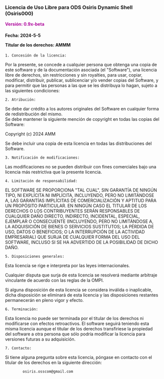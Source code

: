 <h3>Licencia de Uso Libre para ODS Osiris Dynamic Shell (Osiris000)   </h3>
<b style="color:#ad049b;">Versión: 0.9x-beta   </b>
<h4>
Fecha: 2024-5-5   

Titular de los derechos: AMMM   
</h4>  

	1. Concesión de la licencia:   

Por la presente, se concede a cualquier persona que obtenga una copia de este software y de la documentación asociada (el "Software"), una licencia libre de derechos, sin restricciones y sin royalties, para usar, copiar, modificar, distribuir, publicar, sublicenciar y/o vender copias del Software, y para permitir que las personas a las que se les distribuya lo hagan, sujeto a las siguientes condiciones:    

	2. Atribución:    

Se debe dar crédito a los autores originales del Software en cualquier forma de redistribución del mismo.   
Se debe mantener la siguiente mención de copyright en todas las copias del Software:   

Copyright (c) 2024 AMM   

Se debe incluir una copia de esta licencia en todas las distribuciones del Software.   

	3. Notificación de modificaciones:   

Las modificaciones no se pueden distribuir con fines comerciales bajo una licencia más restrictiva que la presente licencia.   

	4. Limitación de responsabilidad:   

EL SOFTWARE SE PROPORCIONA "TAL CUAL", SIN GARANTÍA DE NINGÚN TIPO, NI EXPLÍCITA NI IMPLÍCITA, INCLUYENDO, PERO NO LIMITÁNDOSE A, LAS GARANTÍAS IMPLÍCITAS DE COMERCIALIZACIÓN Y APTITUD PARA UN PROPÓSITO PARTICULAR. EN NINGÚN CASO EL TITULAR DE LOS DERECHOS O LOS CONTRIBUYENTES SERÁN RESPONSABLES DE CUALQUIER DAÑO DIRECTO, INDIRECTO, INCIDENTAL, ESPECIAL, EJEMPLAR O CONSECUENTE (INCLUYENDO, PERO NO LIMITÁNDOSE A, LA ADQUISICIÓN DE BIENES O SERVICIOS SUSTITUTOS; LA PÉRDIDA DE USO, DATOS O BENEFICIOS; O LA INTERRUPCIÓN DE LA ACTIVIDAD EMPRESARIAL) QUE SURJA DE CUALQUIER FORMA DEL USO DEL SOFTWARE, INCLUSO SI SE HA ADVERTIDO DE LA POSIBILIDAD DE DICHO DAÑO.   

	5. Disposiciones generales:   

Esta licencia se rige e interpreta por las leyes internacionales.   

Cualquier disputa que surja de esta licencia se resolverá mediante arbitraje vinculante de acuerdo con las reglas de la OMPI.   

Si alguna disposición de esta licencia se considera inválida o inaplicable, dicha disposición se eliminará de esta licencia y las disposiciones restantes permanecerán en pleno vigor y efecto.   

	6. Terminación:    

Esta licencia no puede ser terminada por el titular de los derechos ni modificarse con efectos retroactivos. El software seguirá teniendo esta misma licencia aunque el titular de los derechos transfiriese la propiedad del software a otra persona que sólo podría modificar la licencia para versiones futuras a su adquisición.     

	7. Contacto:   

Si tiene alguna pregunta sobre esta licencia, póngase en contacto con el titular de los derechos en la siguiente dirección:   

			osiris.osscom@gmail.com   

